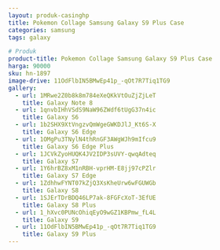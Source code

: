 ```yaml
---
layout: produk-casinghp
title: Pokemon Collage Samsung Galaxy S9 Plus Case
categories: samsung
tags: galaxy

# Produk
product-title: Pokemon Collage Samsung Galaxy S9 Plus Case
harga: 90000
sku: hn-1897
image-drive: 11OdFlbIN5BMwEp41p_-qOt7R7Tiq1TG9
gallery:
  - url: 1MRwe2Z0b8k8m784eXeQKkVtOuZjZjLeT
    title: Galaxy Note 8
  - url: 1qnvbIHhVSdS9NaW96ZWdf6tUgG37n4ic
    title: Galaxy S6
  - url: 1b2SHX9XtVngzvQmWgeGWKDJlJ_Kt6S-X
    title: Galaxy S6 Edge
  - url: 1OMgPu3TNylN4thRnGF3AWgWJh9mIfcu9
    title: Galaxy S6 Edge Plus
  - url: 1JCVkZyoHUQK4JV2IDP3sUVY-qwqAdteq
    title: Galaxy S7
  - url: 1Y6hrBZ8xM1nRBH-vprHM-E8jj97cPZlr
    title: Galaxy S7 Edge
  - url: 1ZdhhwFYNT07kZjQ3XsKheUrw6wFGUWGb
    title: Galaxy S8
  - url: 1SJErTDrBDQ46LP7ak-8FGFcXoT-3EfUE
    title: Galaxy S8 Plus
  - url: 1_hXvc0PUNcOhiqEyO9wGZ1KBPmw_fL4L
    title: Galaxy S9
  - url: 11OdFlbIN5BMwEp41p_-qOt7R7Tiq1TG9
    title: Galaxy S9 Plus
---
```


